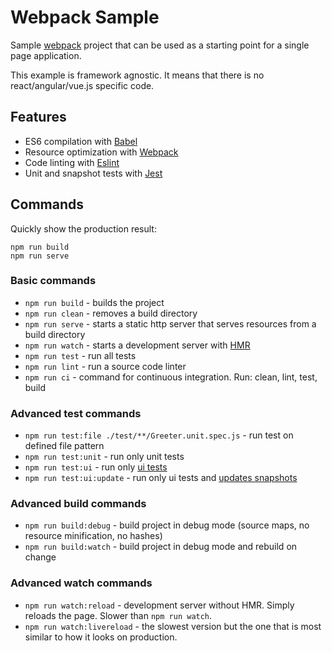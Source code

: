 # Webpack Sample

Sample [webpack](https://webpack.js.org/) project that can be used as a starting point for a single page application.

This example is framework agnostic. It means that there is no react/angular/vue.js specific code.

## Features
- ES6 compilation with [Babel](http://babeljs.io/)
- Resource optimization with [Webpack](https://webpack.js.org/)
- Code linting with [Eslint](https://eslint.org/)
- Unit and snapshot tests with [Jest](https://facebook.github.io/jest/)

## Commands

Quickly show the production result:

```
npm run build
npm run serve
```

### Basic commands
- `npm run build` - builds the project
- `npm run clean` - removes a build directory
- `npm run serve` - starts a static http server that serves resources from a build directory
- `npm run watch` - starts a development server with [HMR](https://webpack.js.org/concepts/hot-module-replacement/)
- `npm run test` - run all tests
- `npm run lint` - run a source code linter
- `npm run ci` - command for continuous integration. Run: clean, lint, test, build

### Advanced test commands
- `npm run test:file ./test/**/Greeter.unit.spec.js` - run test on defined file pattern
- `npm run test:unit` - run only unit tests
- `npm run test:ui` - run only [ui tests](https://facebook.github.io/jest/docs/en/snapshot-testing.html)
- `npm run test:ui:update` - run only ui tests and [updates snapshots](https://facebook.github.io/jest/docs/en/snapshot-testing.html#updating-snapshots)

### Advanced build commands
- `npm run build:debug` - build project in debug mode (source maps, no resource minification, no hashes)
- `npm run build:watch` - build project in debug mode and rebuild on change

### Advanced watch commands
- `npm run watch:reload` - development server without HMR. Simply reloads the page. Slower than `npm run watch`.
- `npm run watch:livereload` - the slowest version but the one that is most similar to how it looks on production.
